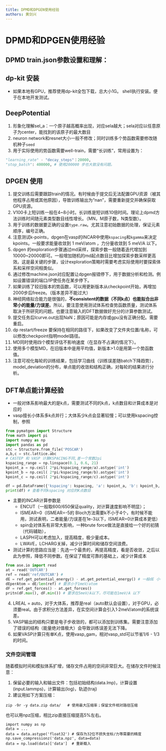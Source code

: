```yaml
---
title: DPMD和DPGEN使用经验
authors: 黄剑兴
---
```


# DPMD和DPGEN使用经验

## DPMD train.json参数设置和理解：

## dp-kit 安装
- 如果本地有GPU，推荐使用dp-kit全包下载，总大小1G。 shell执行安装。便于在本地开发测试。

## DeepPotential
1. 形象化理解sel_a：一个原子越高概率出现，对应sela越大；sela对应以任意原子为center，能找到的该原子的最大数目
2. neuron network和resnet大小一般不修改；同时训练多个势函数需要修改随机种子`seed`
3. 用于实际使用的势函数需要well-train，需要“长训练”，常用设置为：

```python
"learning_rate" - "decay_steps"：20000,
"stop_batch": 400000, # 使用200000 步也大致没有问题。
```

## DPGEN 使用
1. 提交训练后需要跟踪train的情况。有时候由于提交后无法配置GPU资源（被其他程序占用或其他原因），导致训练输出为“nan”，需要重新提交并确保获取GPU资源。
2. V100卡上短训练一般在4~8小时。长训练是短训练10倍时间。理论上dpmd方法训练时间随元素类型数目线性增长。（MN，M原子数，N类型数）。
3. 用于训练的数据要正确的设置`type.raw`。尤其注意初始数据的处理，保证元素顺序，编号正确。
4. 注意测试k-points，dpgen在vasp的INCAR中使用`kspacing`和`kgamma`来决定kpoints。一般要求能量收敛到 1 meV/atom ，力分量收敛到 5 meV/A 以下。
5. dpgen 的exploration步骤通过md采样，探索步数一般随着迭代增加到10000~20000即可。一般增加随机的md起点数目比增加探索步数采样更高效。这是最关键的步骤，设计exploration策略时需要考虑实际使用时要探索体系和采样空间相类似。
6. 通过修改machine.json对应配置让dpgen报错停下，用于数据分析和检测。例如设置错误的端口/IP使任务在某步停下。
7. 如果训练了较旧版本的势函数，可以用更新版本从checkpoint开始，再增加2000步后freeze。（版本差异不能过大）
8. 神经网络拟合能力是很强的，**不consistent的数据（不同k点）也能拟合出非常小的能量/力误差**。所以，要注意使用测试体系检查势函数质量，测试体系取决于所研究的问题。也要注意输入的DFT数据做好充分的计算参数测试。
9. 提交任务后lcurve.out出现NaN；原因可能是内存或gpu没有正确分配。需要重启。
10. dp restart/freeze 要保持在相同的路径下，如果改变了文件夹位置/名称，可以修改checkpoint指明model路径。
11. MD同时使用四个模型评估不影响速度（在显存不占满的情况下）。
12. 使用多个模型MD，在旧版本中是用平均值，新版本>1.0是用第一个势函数值。
13. 注意可视化每轮的训练结果，包括学习曲线（训练误差随batch下降趋势），model_deviation的分布，单点能的收敛和结构正确，对每轮的结果进行分析。

## DFT单点能计算经验
- 一般对体系影响最大的是k点，需要测试不同的k点，k点数目和计算成本是对应的
- vasp擅长小体系多k点并行；大体系少k点会显著较慢；可以使用kspacing控制，参照

```python
from pymatgen import Structure
from math import pi
import numpy as np
import pandas as pd
stc = Structure.from_file('POSCAR')
a,b,c = stc.lattice.abc
# CASTEP 和 VASP 计算KSPACING不同,差一个常数2pi
kspacing_range = np.linspace(0.1, 0.6, 21)
kpoint_a = np.ceil( 2*pi/kspacing_range/a).astype('int')
kpoint_b = np.ceil( 2*pi/kspacing_range/b).astype('int')
kpoint_c = np.ceil( 2*pi/kspacing_range/c).astype('int')

df = pd.DataFrame({'kspacing': kspacing, 'a': kpoint_a, 'b': kpoint_b, 'c': kpoint_c})
print(df) # 查看不同kspacing 对应的K点数目
```

- 主要的INCAR计算参数是
    - ENCUT（一般取600/650保证quality，对计算速度影响不明显）；
     - ISMEAR=0（ISMEAR=-5的 Bloch方法需要k不小于4个，有时候不能用，测试表明，二者能量/力误差在1e-3以下，ISMEAR=0计算成本更低）
    - spin会对体系有非常大影响，一种brute force做法是直接给一个好的初猜（代码辅助），
    - LASPH可以考虑加入，提高精度，极少量成本。
    - LWAVE，LCHARG关掉，减少计算时间和储存空间浪费。
- 测试计算的思路应当是：先选一个最贵的，再提高精度，看是否收敛，之后以此为参照，降低不同参数。在保证了精度可靠的基础上，减少计算成本

```python
from ase.io import read
at = read('OUTCAR')
ref = read('ref/OUTCAR') # 
dE = ref.get_potential_energy() - at.get_potential_energy() # 一般dE 小于10meV
dEperAtom = dE/len(ref) # 要求小于1meV/atom
dF = ref.get_forces() - at.get_forces()
pritn(dF.max(), dF.min()) # 要求在5meV/A以下，尽可能在1meV/A 以下
```

4. LREAL = auto，对于大体系，推荐是real（auto默认会设置），对于GPU，必须要real。由于求积分方法差异，在实空间计算会引入1·2meV/atom的系统误差。
5. VASP输出的结构只要是电子步收敛的，都可以添加到训练集。需要注意添加了错误的结构（能量绝对值极大）会导致训练误差无法下降。
6. 如果VASP计算只有单K点，使用vasp_gam，相对vasp_std可以节省1/6 - 1/3的时间。

### 文件空间管理
随着模拟时间和模拟体系扩增，储存文件占用的空间非常巨大。在储存文件时候注意：
1. 保留必要的输入和输出文件：包括初始结构(data.lmp)，计算设置(input.lammps)，计算输出(log)，轨迹(traj)
2. 建议用如下方案压缩：

```shell
zip -9r -y data.zip data/   # 使用最大压缩率；保留文件相对路径压缩
```

也可以用npz压缩，相比zip直接压缩提高5%左右。

```cpython
import numpy as np
data = ...
data = data.astype('float32') # 保存为32位不损失坐标/力等需要的精度
np.save_compressionz('data.npz', data=data)
data = np.load(data)['data']  # 重新载入
```


